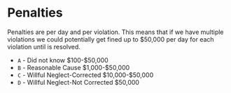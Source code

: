 # Penalties

Penalties are per day and per violation. This means that if we have
multiple violations we could potentially get fined up to \$50,000 per
day for each violation until is resolved.

- `A` - Did not know \$100-\$50,000
- `B` - Reasonable Cause \$1,000-\$50,000
- `C` - Willful Neglect-Corrected \$10,000-\$50,000
- `D` - Willful Neglect-Not Corrected \$50,000
